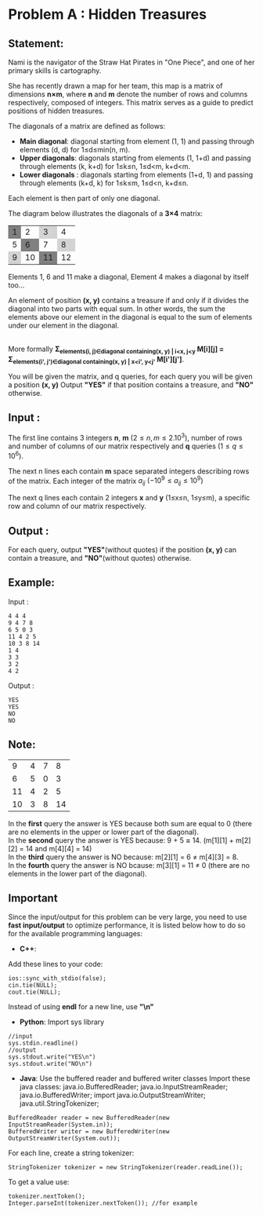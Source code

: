 

# Problem A : Hidden Treasures

## Statement:



Nami is the navigator of the Straw Hat Pirates in "One Piece", and one of her primary skills is cartography.

She has recently drawn a map for her team, this map is a matrix of dimensions **n×m**, where **n** and **m** denote the number of rows and columns respectively, composed of integers. This matrix serves as a guide to predict positions of hidden treasures.


The diagonals of a matrix are defined as follows:
- **Main diagonal**: diagonal starting from element (1, 1) and passing through elements (d, d) for 1≤d≤min(n, m).
- **Upper diagonals**: diagonals starting from elements (1, 1+d) and passing through elements (k, k+d) for 1≤k≤n, 1≤d<m, k+d<m.
- **Lower diagonals** : diagonals starting from elements (1+d, 1) and passing through elements (k+d, k) for 1≤k≤m, 1≤d<n, k+d≤n.

Each element is then part of only one diagonal.

The diagram below illustrates the diagonals of a **3×4** matrix:
<div style="font-weight: 700; text-align: center">
        <table>
          <tr>
            <td style="background-color: grey">1</td>
            <td>2</td>
            <td style="background-color: lightgrey">3</td>
            <td>4</td>
          </tr>
          <tr>
            <td>5</td>
            <td style="background-color: grey">6</td>
            <td>7</td>
            <td style="background-color: lightgrey">8</td>
          </tr>
          <tr>
            <td style="background-color: lightgrey">9</td>
            <td>10</td>
            <td style="background-color: grey">11</td>
            <td>12</td>
          </tr>
        </table>
</div>

Elements 1, 6 and 11 make a diagonal, Element 4 makes a diagonal by itself too...

An element of position **(x, y)** contains a treasure if and only if it divides the diagonal into two parts with equal sum. In other words, the sum the elements above our element in the diagonal is equal to the sum of elements under our element in the diagonal.

<br>More formally **&Sigma;<sub>elements(i, j)∈diagonal containing(x, y) | i<x, j<y</sub> M[i][j] = &Sigma;<sub>elements(i', j')∈diagonal containing(x, y) | x<i', y<j'</sub> M[i'][j']**.



You will be given the matrix, and q queries, for each query you will be given a position **(x, y)**
Output **"YES"** if that position contains a treasure, and **"NO"** otherwise.


## Input :
The first line contains 3 integers **n**, **m** $(2≤n, m≤2.10^3)$, number of rows and number of columns of our matrix respectively and **q** queries $(1≤q≤10^6)$.

The next n lines each contain **m** space separated integers describing rows of the matrix. Each integer of the matrix  $a_{ij}$ $(-10^9 \leq a_{ij} \leq 10^9)$

The next q lines each contain 2 integers **x** and **y** (1≤x≤n, 1≤y≤m), a specific row and column of our matrix respectively.


## Output :
For each query, output **"YES"**(without quotes) if the position **(x, y)** can contain a treasure, and **"NO"**(without quotes) otherwise.

## Example:
Input :

```
4 4 4
9 4 7 8
6 5 0 3
11 4 2 5
10 3 8 14
1 4
3 3
3 2
4 2
```

Output :

```
YES
YES
NO
NO
```
## Note:
<div style="font-weight: 700; text-align: center">
        <table>
          <tr>
            <td>9</td>
            <td>4</td>
            <td>7</td>
            <td>8</td>
          </tr>
          <tr>
            <td>6</td>
            <td>5</td>
            <td>0</td>
            <td>3</td>
          </tr>
          <tr>
            <td>11</td>
            <td>4</td>
            <td>2</td>
            <td>5</td>
          </tr>
            <tr>
            <td>10</td>
            <td>3</td>
            <td>8</td>
            <td>14</td>
          </tr>
        </table>
</div>

In the **first** query the answer is YES because both sum are equal to 0 (there are no elements in the upper or lower part of the diagonal).
<br>In the **second** query the answer is YES because: 9 + 5 **=** 14. (m[1][1] + m[2][2] = 14 and m[4][4] = 14)
<br>In the **third** query the answer is NO because: m[2][1] = 6 $\neq$ m[4][3] = 8.
<br>In the **fourth** query the answer is NO bcause: m[3][1] = 11 $\neq$ 0 (there are no elements in the lower part of the diagonal).


## Important

Since the input/output for this problem can be very large, you need to use **fast input/output** to optimize performance, it is listed below how to do so for the available programming languages:

* **C++**: 

Add these lines to your code:
 ```
ios::sync_with_stdio(false);
cin.tie(NULL);
cout.tie(NULL);
```
Instead of using **endl** for a new line, use **"\n"**

* **Python**: Import sys library
``` 
//input
sys.stdin.readline()
//output
sys.stdout.write("YES\n")
sys.stdout.write("NO\n")
```

* **Java**: Use the buffered reader and buffered writer classes
Import these java classes: java.io.BufferedReader; java.io.InputStreamReader; java.io.BufferedWriter; import java.io.OutputStreamWriter; java.util.StringTokenizer;
```
BufferedReader reader = new BufferedReader(new InputStreamReader(System.in));
BufferedWriter writer = new BufferedWriter(new OutputStreamWriter(System.out));
```
For each line, create a string tokenizer:
```
StringTokenizer tokenizer = new StringTokenizer(reader.readLine());
```
To get a value use:
``` 
tokenizer.nextToken();
Integer.parseInt(tokenizer.nextToken()); //for example
```
